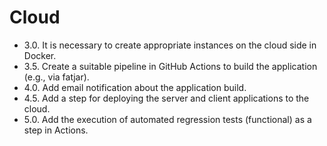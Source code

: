 # Cloud

- 3.0. It is necessary to create appropriate instances on the cloud side in Docker.
- 3.5. Create a suitable pipeline in GitHub Actions to build the application (e.g., via fatjar).
- 4.0. Add email notification about the application build.
- 4.5. Add a step for deploying the server and client applications to the cloud.
- 5.0. Add the execution of automated regression tests (functional) as a step in Actions.